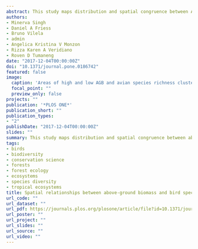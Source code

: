 ```yaml
---
abstract: This study maps distribution and spatial congruence between Above-Ground Biomass (AGB) and species richness of IUCN listed conservation-dependent and endemic avian fauna in Palawan, Philippines. Grey Level Co-Occurrence Texture Matrices (GLCMs) extracted from Landsat and ALOS-PALSAR were used in conjunction with local field data to model and map local-scale field AGB using the Random Forest algorithm (r = 0.92 and RMSE = 31.33 Mg·ha-1). A support vector regression (SVR) model was used to identify the factors influencing variation in avian species richness at a 1km scale. AGB is one of the most important determinants of avian species richness for the study area. Topographic factors and anthropogenic factors such as distance from the roads were also found to strongly influence avian species richness. Hotspots of high AGB and high species richness concentration were mapped using hotspot analysis and the overlaps between areas of high AGB and avian species richness was calculated. Results show that the overlaps between areas of high AGB with high IUCN red listed avian species richness and endemic avian species richness were fairly limited at 13\% and 8\% at the 1-km scale. The overlap between 1) low AGB and low IUCN richness, and 2) low AGB and low endemic avian species richness was higher at 36\% and 12\% respectively. The enhanced capacity to spatially map the correlation between AGB and avian species richness distribution will further assist the conservation and protection of forest areas and threatened avian species.
authors:
- Minerva Singh
- Daniel A Friess
- Bruno Vilela
- admin
- Angelica Kristina V Monzon 
- Rizza Karen A Veridiano
- Roven D Tumaneng
date: "2017-12-04T00:00:00Z"
doi: "10.1371/journal.pone.0186742"
featured: false
image:
  caption: 'Areas of high and low AGB and avian species richness clustering.'
  focal_point: ""
  preview_only: false
projects: ""
publication: '*PLOS ONE*'
publication_short: ""
publication_types:
- "2"
publishDate: "2017-12-04T00:00:00Z"
slides: ""
summary: This study maps distribution and spatial congruence between above-ground biomass and species richness of IUCN-listed conservation-dependent and endemic avian fauna in Palawan, Philippines.
tags:
- birds
- biodiversity
- conservation science
- forests
- forest ecology
- ecosystems
- species diversity
- tropical ecosystems
title: Spatial relationships between above-ground biomass and bird species biodiversity in Palawan, Philippines
url_code: ""
url_dataset: ""
url_pdf: https://journals.plos.org/plosone/article/file?id=10.1371/journal.pone.0186742&type=printable
url_poster: ""
url_project: ""
url_slides: ""
url_source: ""
url_video: ""
---
```

<div data-badge-details="right" data-badge-type="medium-donut" data-doi="10.1371/journal.pone.0186742" data-hide-no-mentions="true" class="altmetric-embed"></div>
